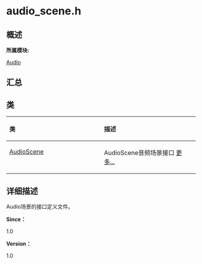 # audio\_scene.h<a name="ZH-CN_TOPIC_0000001290840876"></a>

## **概述**<a name="section2063456507083931"></a>

**所属模块:**

[Audio](_audio.md)

## **汇总**<a name="section706994449083931"></a>

## 类<a name="nested-classes"></a>

<a name="table1045176643083931"></a>
<table><thead align="left"><tr id="row475574325083931"><th class="cellrowborder" valign="top" width="50%" id="mcps1.1.3.1.1"><p id="p1678561656083931"><a name="p1678561656083931"></a><a name="p1678561656083931"></a>类</p>
</th>
<th class="cellrowborder" valign="top" width="50%" id="mcps1.1.3.1.2"><p id="p1619211791083931"><a name="p1619211791083931"></a><a name="p1619211791083931"></a>描述</p>
</th>
</tr>
</thead>
<tbody><tr id="row1031729187083931"><td class="cellrowborder" valign="top" width="50%" headers="mcps1.1.3.1.1 "><p id="p1097892297083931"><a name="p1097892297083931"></a><a name="p1097892297083931"></a><a href="_audio_scene.md">AudioScene</a></p>
</td>
<td class="cellrowborder" valign="top" width="50%" headers="mcps1.1.3.1.2 "><p id="p150392069083931"><a name="p150392069083931"></a><a name="p150392069083931"></a>AudioScene音频场景接口 <a href="_audio_scene.md">更多...</a></p>
</td>
</tr>
</tbody>
</table>

## **详细描述**<a name="section1305688688083931"></a>

Audio场景的接口定义文件。

**Since：**

1.0

**Version：**

1.0

